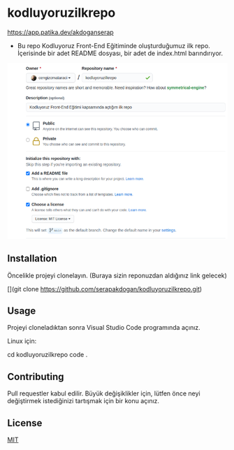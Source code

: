 # kodluyoruzilkrepo

https://app.patika.dev/akdoganserap

- Bu repo Kodluyoruz Front-End Eğitiminde oluşturduğumuz ilk repo. İçerisinde bir adet README dosyası, bir adet de index.html barındırıyor.


![](https://raw.githubusercontent.com/Kodluyoruz/taskforce/main/git/odev1/figures/github.png)

## Installation

Öncelikle projeyi clonelayın. (Buraya sizin reponuzdan aldığınız link gelecek)

[](git clone https://github.com/serapakdogan/kodluyoruzilkrepo.git)

## Usage 
Projeyi cloneladıktan sonra Visual Studio Code programında açınız.

Linux için: 
   
   cd kodluyoruzilkrepo
   code .

## Contributing 

Pull requestler kabul edilir. Büyük değişiklikler için, lütfen önce neyi değiştirmek istediğinizi tartışmak için bir konu açınız.

## License 

[MIT](https://choosealicense.com/licenses/mit/)